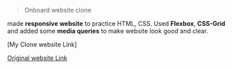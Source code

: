 > Onboard website clone

made **responsive website** to practice HTML, CSS.
Used **Flexbox**, **CSS-Grid** and added some **media queries** to make website look good and clear.

[My Clone website Link]


[Original website Link](https://onboard-template.webflow.io/)
